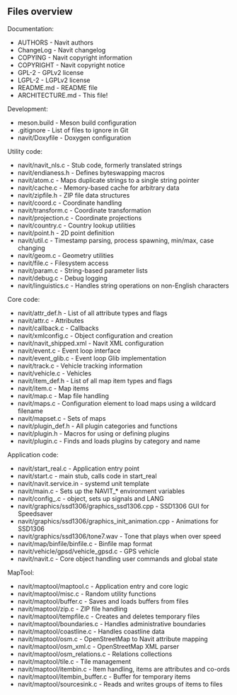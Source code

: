 ## Files overview ###

Documentation:

- AUTHORS - Navit authors
- ChangeLog - Navit changelog
- COPYING - Navit copyright information
- COPYRIGHT - Navit copyright notice
- GPL-2 - GPLv2 license
- LGPL-2 - LGPLv2 license
- README.md - README file
- ARCHITECTURE.md - This file!

Development:

- meson.build - Meson build configuration
- .gitignore - List of files to ignore in Git
- navit/Doxyfile - Doxygen configuration

Utility code:

- navit/navit_nls.c - Stub code, formerly translated strings
- navit/endianess.h - Defines byteswapping macros
- navit/atom.c - Maps duplicate strings to a single string pointer
- navit/cache.c - Memory-based cache for arbitrary data
- navit/zipfile.h - ZIP file data structures
- navit/coord.c - Coordinate handling
- navit/transform.c - Coordinate transformation
- navit/projection.c - Coordinate projections
- navit/country.c - Country lookup utilities
- navit/point.h - 2D point definition
- navit/util.c - Timestamp parsing, process spawning, min/max, case changing
- navit/geom.c - Geometry utilities
- navit/file.c - Filesystem access
- navit/param.c - String-based parameter lists
- navit/debug.c - Debug logging
- navit/linguistics.c - Handles string operations on non-English characters

Core code:

- navit/attr_def.h - List of all attribute types and flags
- navit/attr.c - Attributes
- navit/callback.c - Callbacks
- navit/xmlconfig.c - Object configuration and creation
- navit/navit_shipped.xml - Navit XML configuration
- navit/event.c - Event loop interface
- navit/event_glib.c - Event loop Glib implementation
- navit/track.c - Vehicle tracking information
- navit/vehicle.c - Vehicles
- navit/item_def.h - List of all map item types and flags
- navit/item.c - Map items
- navit/map.c - Map file handling
- navit/maps.c - Configuration element to load maps using a wildcard filename
- navit/mapset.c - Sets of maps
- navit/plugin_def.h - All plugin categories and functions
- navit/plugin.h - Macros for using or defining plugins
- navit/plugin.c - Finds and loads plugins by category and name

Application code:

- navit/start_real.c - Application entry point
- navit/start.c - main stub, calls code in start_real
- navit/navit.service.in - systemd unit template
- navit/main.c - Sets up the NAVIT_* environment variables
- navit/config_.c - <config> object, sets up signals and LANG
- navit/graphics/ssd1306/graphics_ssd1306.cpp - SSD1306 GUI for Speedsaver
- navit/graphics/ssd1306/graphics_init_animation.cpp - Animations for SSD1306
- navit/graphics/ssd1306/tone7.wav - Tone that plays when over speed
- navit/map/binfile/binfile.c - Binfile map format
- navit/vehicle/gpsd/vehicle_gpsd.c - GPS vehicle
- navit/navit.c - Core object handling user commands and global state

MapTool:

- navit/maptool/maptool.c - Application entry and core logic
- navit/maptool/misc.c - Random utility functions
- navit/maptool/buffer.c - Saves and loads buffers from files
- navit/maptool/zip.c - ZIP file handling
- navit/maptool/tempfile.c - Creates and deletes temporary files
- navit/maptool/boundaries.c - Handles administrative boundaries
- navit/maptool/coastline.c - Handles coastline data
- navit/maptool/osm.c - OpenStreetMap to Navit attribute mapping
- navit/maptool/osm_xml.c - OpenStreetMap XML parser
- navit/maptool/osm_relations.c - Relations collections
- navit/maptool/tile.c - Tile management
- navit/maptool/itembin.c - Item handling, items are attributes and co-ords
- navit/maptool/itembin_buffer.c - Buffer for temporary items
- navit/maptool/sourcesink.c - Reads and writes groups of items to files
